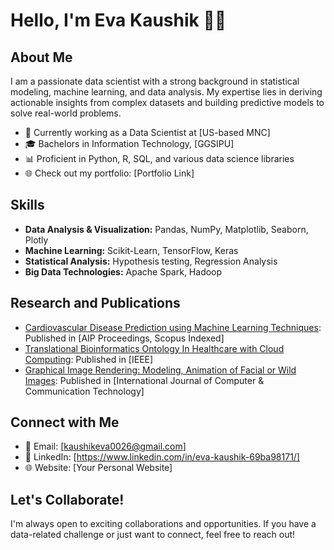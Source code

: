 # Hello, I'm Eva Kaushik 👨‍💻

## About Me

I am a passionate data scientist with a strong background in statistical modeling, machine learning, and data analysis. My expertise lies in deriving actionable insights from complex datasets and building predictive models to solve real-world problems.

- 💼 Currently working as a Data Scientist at [US-based MNC]
- 🎓 Bachelors in Information Technology, [GGSIPU]
- 📊 Proficient in Python, R, SQL, and various data science libraries
- 🌐 Check out my portfolio: [Portfolio Link]

## Skills

- **Data Analysis & Visualization:** Pandas, NumPy, Matplotlib, Seaborn, Plotly
- **Machine Learning:** Scikit-Learn, TensorFlow, Keras
- **Statistical Analysis:** Hypothesis testing, Regression Analysis
- **Big Data Technologies:** Apache Spark, Hadoop

## Research and Publications

- [Cardiovascular Disease Prediction using Machine Learning Techniques](https://pubs.aip.org/aip/acp/article/2587/1/090008/2923032/Cardiovascular-disease-prediction-using-machine): Published in [AIP Proceedings, Scopus Indexed]
- [Translational Bioinformatics Ontology In Healthcare with Cloud Computing](https://ieeexplore.ieee.org/document/10220662): Published in [IEEE]
- [Graphical Image Rendering: Modeling, Animation of Facial or Wild Images](https://www.interscience.in/ijcct/vol9/iss1/10/): Published in [International Journal of Computer & Communication Technology]


## Connect with Me

- 📧 Email: [kaushikeva0026@gmail.com]
- 📝 LinkedIn: [https://www.linkedin.com/in/eva-kaushik-69ba98171/]
- 🌐 Website: [Your Personal Website]

## Let's Collaborate!

I'm always open to exciting collaborations and opportunities. If you have a data-related challenge or just want to connect, feel free to reach out!

